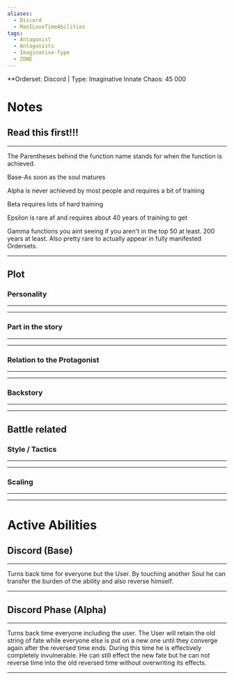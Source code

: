 ```yaml
---
aliases:
  - Discord
  - ManILoveTimeAbilities
tags:
  - Antagonist
  - Antagonists
  - Imaginative-Type
  - ZONE
---
```

**Orderset: Discord | Type: Imaginative
Innate Chaos:  45 000

# Notes
## Read this first!!!
___
The Parentheses behind the function name stands for when the function is achieved.

Base-As soon as the soul matures

Alpha is never achieved by most people and requires a bit of training 

Beta requires lots of hard training

Epsilon is rare af and requires about 40 years of training to get

Gamma functions you aint seeing if you aren't in the top 50 at least. 200 years at least. Also pretty rare to actually appear in fully manifested Ordersets.
___
## Plot
### Personality
___

___
### Part in the story
___

___
### Relation to the Protagonist
___

___
### Backstory
___

___

## Battle related

### Style / Tactics
___

___
### Scaling 
___

___



# Active Abilities
## Discord (Base)
___
Turns back time for everyone but the User.
By touching another Soul he can transfer the burden of the ability and also reverse himself.
___
## Discord Phase (Alpha)
___
Turns back time everyone including the user. The User will retain the old string of fate while everyone else is put on a new one until they converge again after the reversed time ends. During this time he is effectively completely invulnerable. He can still effect the new fate but he can not reverse time into the old reversed time without overwriting its effects.
___

